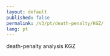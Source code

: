 ```yaml
---
layout: default
published: false
permalink: /v3/pt/death-penalty/KGZ/
lang: pt
---
```


death-penalty analysis KGZ

